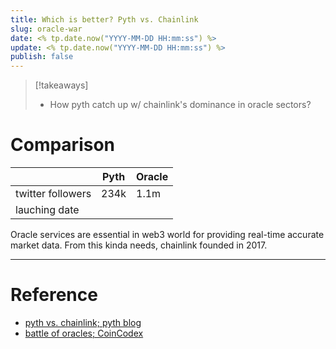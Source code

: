 ```yaml
---
title: Which is better? Pyth vs. Chainlink
slug: oracle-war
date: <% tp.date.now("YYYY-MM-DD HH:mm:ss") %>
update: <% tp.date.now("YYYY-MM-DD HH:mm:ss") %>
publish: false
---
```

> [!takeaways]
> - How pyth catch up w/ chainlink's dominance in oracle sectors?

# Comparison

|                   | Pyth | Oracle |
| ----------------- | ---- | ------ |
| twitter followers | 234k | 1.1m   |
| lauching date     |      |        |

Oracle services are essential in web3 world for providing real-time accurate market data. From this kinda needs, chainlink founded in 2017.


---
# Reference

- [pyth vs. chainlink; pyth blog](https://pyth.network/pyth-vs-chainlink)
- [battle of oracles; CoinCodex](https://www.binance.com/en/square/post/6857416857153)
